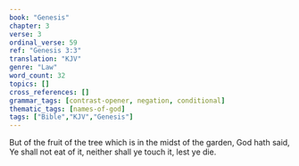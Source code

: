```yaml
---
book: "Genesis"
chapter: 3
verse: 3
ordinal_verse: 59
ref: "Genesis 3:3"
translation: "KJV"
genre: "Law"
word_count: 32
topics: []
cross_references: []
grammar_tags: [contrast-opener, negation, conditional]
thematic_tags: [names-of-god]
tags: ["Bible","KJV","Genesis"]
---
```

But of the fruit of the tree which is in the midst of the garden, God hath said, Ye shall not eat of it, neither shall ye touch it, lest ye die.
